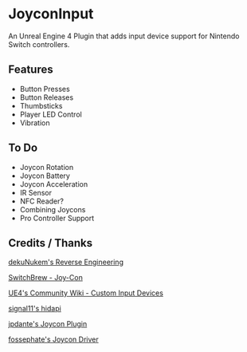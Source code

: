 # JoyconInput
An Unreal Engine 4 Plugin that adds input device support for Nintendo Switch controllers.

## Features
* Button Presses
* Button Releases
* Thumbsticks
* Player LED Control
* Vibration

## To Do
* Joycon Rotation
* Joycon Battery
* Joycon Acceleration
* IR Sensor
* NFC Reader?
* Combining Joycons
* Pro Controller Support

## Credits / Thanks
[dekuNukem's Reverse Engineering](https://github.com/dekuNukem/Nintendo_Switch_Reverse_Engineering/)

[SwitchBrew - Joy-Con](https://switchbrew.org/wiki/Joy-Con)

[UE4's Community Wiki - Custom Input Devices](https://www.ue4community.wiki/Legacy/Custom_Input_Devices)

[signal11's hidapi](https://github.com/signal11/hidapi/)

[jpdante's Joycon Plugin](https://github.com/jpdante/JoyconInput)

[fossephate's Joycon Driver](https://github.com/fossephate/JoyCon-Driver)